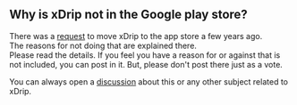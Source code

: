 ## Why is xDrip not in the Google play store?  
  
There was a [request](https://github.com/NightscoutFoundation/xDrip/issues/693) to move xDrip to the app store a few years ago.  
The reasons for not doing that are explained there.  
Please read the details.  If you feel you have a reason for or against that is not included, you can post in it.  But, please don't post there just as a vote.  

You can always open a [discussion](https://github.com/NightscoutFoundation/xDrip/discussions) about this or any other subject related to xDrip.  
